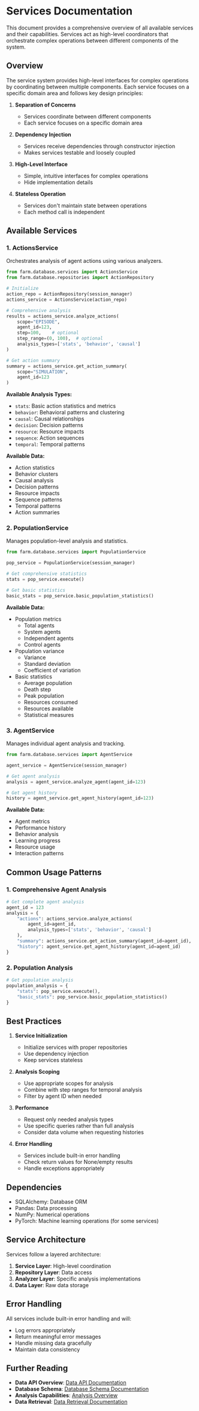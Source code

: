 # Services Documentation

This document provides a comprehensive overview of all available services and their capabilities. Services act as high-level coordinators that orchestrate complex operations between different components of the system.

## Overview

The service system provides high-level interfaces for complex operations by coordinating between multiple components. Each service focuses on a specific domain area and follows key design principles:

1. **Separation of Concerns**
   - Services coordinate between different components
   - Each service focuses on a specific domain area

2. **Dependency Injection**
   - Services receive dependencies through constructor injection
   - Makes services testable and loosely coupled

3. **High-Level Interface**
   - Simple, intuitive interfaces for complex operations
   - Hide implementation details

4. **Stateless Operation**
   - Services don't maintain state between operations
   - Each method call is independent

## Available Services

### 1. ActionsService
Orchestrates analysis of agent actions using various analyzers.

```python
from farm.database.services import ActionsService
from farm.database.repositories import ActionRepository

# Initialize
action_repo = ActionRepository(session_manager)
actions_service = ActionsService(action_repo)

# Comprehensive analysis
results = actions_service.analyze_actions(
    scope="EPISODE",
    agent_id=123,
    step=100,    # optional
    step_range=(0, 100),  # optional
    analysis_types=['stats', 'behavior', 'causal']
)

# Get action summary
summary = actions_service.get_action_summary(
    scope="SIMULATION",
    agent_id=123
)
```

**Available Analysis Types:**
- `stats`: Basic action statistics and metrics
- `behavior`: Behavioral patterns and clustering
- `causal`: Causal relationships
- `decision`: Decision patterns
- `resource`: Resource impacts
- `sequence`: Action sequences
- `temporal`: Temporal patterns

**Available Data:**
- Action statistics
- Behavior clusters
- Causal analysis
- Decision patterns
- Resource impacts
- Sequence patterns
- Temporal patterns
- Action summaries

### 2. PopulationService
Manages population-level analysis and statistics.

```python
from farm.database.services import PopulationService

pop_service = PopulationService(session_manager)

# Get comprehensive statistics
stats = pop_service.execute()

# Get basic statistics
basic_stats = pop_service.basic_population_statistics()
```

**Available Data:**
- Population metrics
  - Total agents
  - System agents
  - Independent agents
  - Control agents
- Population variance
  - Variance
  - Standard deviation
  - Coefficient of variation
- Basic statistics
  - Average population
  - Death step
  - Peak population
  - Resources consumed
  - Resources available
  - Statistical measures

### 3. AgentService
Manages individual agent analysis and tracking.

```python
from farm.database.services import AgentService

agent_service = AgentService(session_manager)

# Get agent analysis
analysis = agent_service.analyze_agent(agent_id=123)

# Get agent history
history = agent_service.get_agent_history(agent_id=123)
```

**Available Data:**
- Agent metrics
- Performance history
- Behavior analysis
- Learning progress
- Resource usage
- Interaction patterns

## Common Usage Patterns

### 1. Comprehensive Agent Analysis
```python
# Get complete agent analysis
agent_id = 123
analysis = {
    "actions": actions_service.analyze_actions(
        agent_id=agent_id,
        analysis_types=['stats', 'behavior', 'causal']
    ),
    "summary": actions_service.get_action_summary(agent_id=agent_id),
    "history": agent_service.get_agent_history(agent_id=agent_id)
}
```

### 2. Population Analysis
```python
# Get population analysis
population_analysis = {
    "stats": pop_service.execute(),
    "basic_stats": pop_service.basic_population_statistics()
}
```

## Best Practices

1. **Service Initialization**
   - Initialize services with proper repositories
   - Use dependency injection
   - Keep services stateless

2. **Analysis Scoping**
   - Use appropriate scopes for analysis
   - Combine with step ranges for temporal analysis
   - Filter by agent ID when needed

3. **Performance**
   - Request only needed analysis types
   - Use specific queries rather than full analysis
   - Consider data volume when requesting histories

4. **Error Handling**
   - Services include built-in error handling
   - Check return values for None/empty results
   - Handle exceptions appropriately

## Dependencies

- SQLAlchemy: Database ORM
- Pandas: Data processing
- NumPy: Numerical operations
- PyTorch: Machine learning operations (for some services)

## Service Architecture

Services follow a layered architecture:
1. **Service Layer**: High-level coordination
2. **Repository Layer**: Data access
3. **Analyzer Layer**: Specific analysis implementations
4. **Data Layer**: Raw data storage

## Error Handling

All services include built-in error handling and will:
- Log errors appropriately
- Return meaningful error messages
- Handle missing data gracefully
- Maintain data consistency

## Further Reading

- **Data API Overview**: [Data API Documentation](data_api.md)
- **Database Schema**: [Database Schema Documentation](database_schema.md)
- **Analysis Capabilities**: [Analysis Overview](analysis/Analysis.md)
- **Data Retrieval**: [Data Retrieval Documentation](data_retrieval.md) 